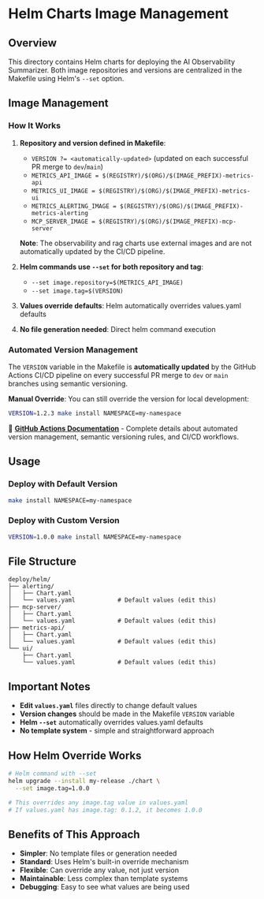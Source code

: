 # Helm Charts Image Management

## Overview

This directory contains Helm charts for deploying the AI Observability Summarizer. Both image repositories and versions are centralized in the Makefile using Helm's `--set` option.

## Image Management

### How It Works

1. **Repository and version defined in Makefile**: 
   - `VERSION ?= <automatically-updated>` (updated on each successful PR merge to `dev`/`main`)
   - `METRICS_API_IMAGE = $(REGISTRY)/$(ORG)/$(IMAGE_PREFIX)-metrics-api`
   - `METRICS_UI_IMAGE = $(REGISTRY)/$(ORG)/$(IMAGE_PREFIX)-metrics-ui`
   - `METRICS_ALERTING_IMAGE = $(REGISTRY)/$(ORG)/$(IMAGE_PREFIX)-metrics-alerting`
   - `MCP_SERVER_IMAGE = $(REGISTRY)/$(ORG)/$(IMAGE_PREFIX)-mcp-server`

   **Note**: The observability and rag charts use external images and are not automatically updated by the CI/CD pipeline.

2. **Helm commands use `--set` for both repository and tag**:
   - `--set image.repository=$(METRICS_API_IMAGE)`
   - `--set image.tag=$(VERSION)`

3. **Values override defaults**: Helm automatically overrides values.yaml defaults
4. **No file generation needed**: Direct helm command execution

### Automated Version Management

The `VERSION` variable in the Makefile is **automatically updated** by the GitHub Actions CI/CD pipeline on every successful PR merge to `dev` or `main` branches using semantic versioning.

**Manual Override**: You can still override the version for local development:
```bash
VERSION=1.2.3 make install NAMESPACE=my-namespace
```

📖 **[GitHub Actions Documentation](GITHUB_ACTIONS.md)** - Complete details about automated version management, semantic versioning rules, and CI/CD workflows.

## Usage

### Deploy with Default Version
```bash
make install NAMESPACE=my-namespace
```

### Deploy with Custom Version
```bash
VERSION=1.0.0 make install NAMESPACE=my-namespace
```

## File Structure

```
deploy/helm/
├── alerting/
│   ├── Chart.yaml
│   └── values.yaml            # Default values (edit this)
├── mcp-server/
│   ├── Chart.yaml
│   └── values.yaml            # Default values (edit this)
├── metrics-api/
│   ├── Chart.yaml
│   └── values.yaml            # Default values (edit this)
└── ui/
    ├── Chart.yaml
    └── values.yaml            # Default values (edit this)
```

## Important Notes

- **Edit `values.yaml`** files directly to change default values
- **Version changes** should be made in the Makefile `VERSION` variable
- **Helm `--set`** automatically overrides values.yaml defaults
- **No template system** - simple and straightforward approach

## How Helm Override Works

```bash
# Helm command with --set
helm upgrade --install my-release ./chart \
  --set image.tag=1.0.0

# This overrides any image.tag value in values.yaml
# If values.yaml has image.tag: 0.1.2, it becomes 1.0.0
```

## Benefits of This Approach

- **Simpler**: No template files or generation needed
- **Standard**: Uses Helm's built-in override mechanism
- **Flexible**: Can override any value, not just version
- **Maintainable**: Less complex than template systems
- **Debugging**: Easy to see what values are being used
